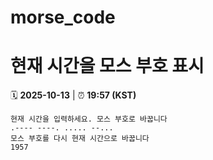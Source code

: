 # morse_code
# 현재 시간을 모스 부호 표시
<!-- MORSE_TIME_START -->
🗓️ **2025-10-13** | ⏰ **19:57 (KST)**

```
현재 시간을 입력하세요. 모스 부호로 바꿉니다
.---- ----. ..... --...
모스 부호를 다시 현재 시간으로 바꿉니다
1957
```
<!-- MORSE_TIME_END -->
